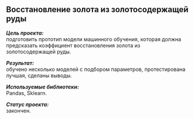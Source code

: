 ## Восстановление золота из золотосодержащей руды
***Цель проекта:***  
подготовить прототип модели машинного обучения, которая должна предсказать коэффициент восстановления золота из золотосодержащей руды.  

***Результат:***  
обучено несколько моделей с подбором параметров, протестирована лучшая, сделаны выводы.  

***Используемые библиотеки:***  
Pandas, Sklearn.  

***Статус проекта:***  
закончен.
